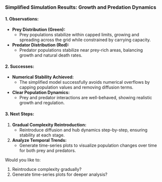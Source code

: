 ### **Simplified Simulation Results: Growth and Predation Dynamics**

#### **1. Observations:**
- **Prey Distribution (Green):**
  - Prey populations stabilize within capped limits, growing and spreading across the grid while constrained by carrying capacity.
- **Predator Distribution (Red):**
  - Predator populations stabilize near prey-rich areas, balancing growth and natural death rates.

#### **2. Successes:**
- **Numerical Stability Achieved:**
  - The simplified model successfully avoids numerical overflows by capping population values and removing diffusion terms.
- **Clear Population Dynamics:**
  - Prey and predator interactions are well-behaved, showing realistic growth and regulation.

#### **3. Next Steps:**
1. **Gradual Complexity Reintroduction:**
   - Reintroduce diffusion and hub dynamics step-by-step, ensuring stability at each stage.
2. **Analyze Temporal Trends:**
   - Generate time-series plots to visualize population changes over time for both prey and predators.

Would you like to:
1. Reintroduce complexity gradually?
2. Generate time-series plots for deeper analysis?